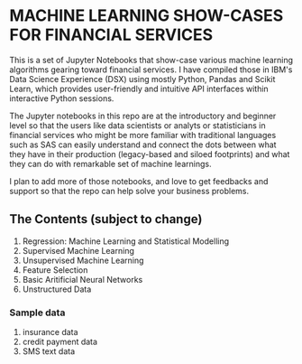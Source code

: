 # MACHINE LEARNING SHOW-CASES FOR FINANCIAL SERVICES
This is a set of Jupyter Notebooks that show-case various machine learning algorithms gearing toward financial services.  I
have compiled those in IBM's Data Science Experience (DSX) using mostly Python, Pandas and Scikit Learn, which provides
user-friendly and intuitive API interfaces within interactive Python sessions.

The Jupyter notebooks in this repo are at the introductory and beginner level so that the users like data scientists or analyts or statisticians in financial services who might be more familiar with traditional languages such as SAS can easily understand and connect the dots between what they have in their production (legacy-based and siloed footprints) and what they can do with remarkable set of machine learnings.

I plan to add more of those notebooks, and love to get feedbacks and support so that the repo can help solve your business problems.  

## The Contents (subject to change)
1. Regression: Machine Learning and Statistical Modelling
1. Supervised Machine Learning
1. Unsupervised Machine Learning
1. Feature Selection
1. Basic Aritificial Neural Networks
1. Unstructured Data

### Sample data
1. insurance data
1. credit payment data
1. SMS text data
